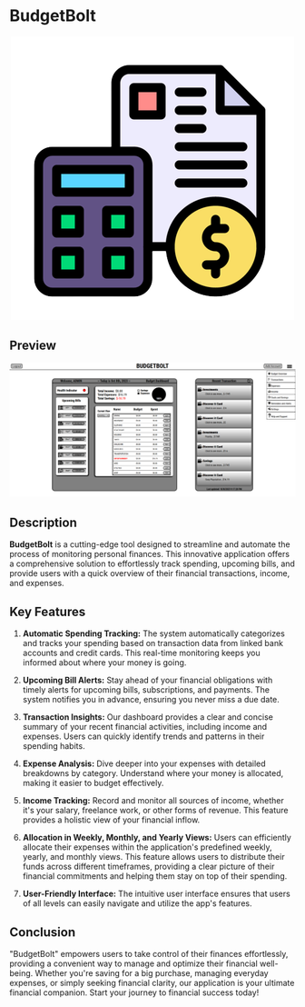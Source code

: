# BudgetBolt

<p align="center">
  <img src="https://github.com/XxJesusisKingxX/BudgetBolt/blob/main/public/images/logo.png?raw=true" alt="App logo"/>
</p>

## Preview

<p align="center">
  <img src="https://github.com/XxJesusisKingxX/BudgetBolt/blob/main/design/ui/v1/app.png?raw=true" alt="App Home Page"/>
</p>

## Description

**BudgetBolt** is a cutting-edge tool designed to streamline and automate the process of monitoring personal finances. This innovative application offers a comprehensive solution to effortlessly track spending, upcoming bills, and provide users with a quick overview of their financial transactions, income, and expenses.

## Key Features

1. **Automatic Spending Tracking:** The system automatically categorizes and tracks your spending based on transaction data from linked bank accounts and credit cards. This real-time monitoring keeps you informed about where your money is going.

2. **Upcoming Bill Alerts:** Stay ahead of your financial obligations with timely alerts for upcoming bills, subscriptions, and payments. The system notifies you in advance, ensuring you never miss a due date.

3. **Transaction Insights:** Our dashboard provides a clear and concise summary of your recent financial activities, including income and expenses. Users can quickly identify trends and patterns in their spending habits.

4. **Expense Analysis:** Dive deeper into your expenses with detailed breakdowns by category. Understand where your money is allocated, making it easier to budget effectively.

5. **Income Tracking:** Record and monitor all sources of income, whether it's your salary, freelance work, or other forms of revenue. This feature provides a holistic view of your financial inflow.

6. **Allocation in Weekly, Monthly, and Yearly Views:** Users can efficiently allocate their expenses within the application's predefined weekly, yearly, and monthly views. This feature allows users to distribute their funds across different timeframes, providing a clear picture of their financial commitments and helping them stay on top of their spending.

7. **User-Friendly Interface:** The intuitive user interface ensures that users of all levels can easily navigate and utilize the app's features.

## Conclusion

"BudgetBolt" empowers users to take control of their finances effortlessly, providing a convenient way to manage and optimize their financial well-being. Whether you're saving for a big purchase, managing everyday expenses, or simply seeking financial clarity, our application is your ultimate financial companion. Start your journey to financial success today!
